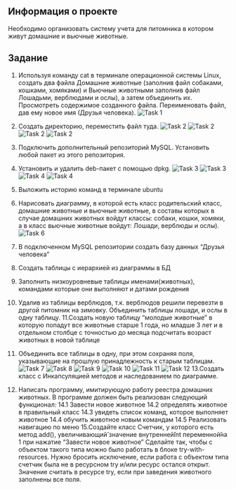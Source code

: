 ## Информация о проекте
Необходимо организовать систему учета для питомника в котором живут
домашние и вьючные животные.

## Задание
1. Используя команду cat в терминале операционной системы Linux, создать
два файла Домашние животные (заполнив файл собаками, кошками,
хомяками) и Вьючные животными заполнив файл Лошадьми, верблюдами и
ослы), а затем объединить их. Просмотреть содержимое созданного файла.
Переименовать файл, дав ему новое имя (Друзья человека).
![Task 1](11.jpg)

2. Создать директорию, переместить файл туда.
![Task 2](22.jpg)
![Task 2](33.jpg)
![Task 2](44.jpg)
![Task 2](55.jpg)
4. Подключить дополнительный репозиторий MySQL. Установить любой пакет
из этого репозитория.
8. Установить и удалить deb-пакет с помощью dpkg.
![Task 3](77.jpg)
![Task 3](88.jpg)
![Task 4](99.jpg)
![Task 4](1010.jpg)
10. Выложить историю команд в терминале ubuntu
11. Нарисовать диаграмму, в которой есть класс родительский класс, домашние
животные и вьючные животные, в составы которых в случае домашних
животных войдут классы: собаки, кошки, хомяки, а в класс вьючные животные
войдут: Лошади, верблюды и ослы).
![Task 6](1111.jpg)
13. В подключенном MySQL репозитории создать базу данных “Друзья
человека”
14. Создать таблицы с иерархией из диаграммы в БД
15. Заполнить низкоуровневые таблицы именами(животных), командами
которые они выполняют и датами рождения
16. Удалив из таблицы верблюдов, т.к. верблюдов решили перевезти в другой
питомник на зимовку. Объединить таблицы лошади, и ослы в одну таблицу.
11.Создать новую таблицу “молодые животные” в которую попадут все
животные старше 1 года, но младше 3 лет и в отдельном столбце с точностью
до месяца подсчитать возраст животных в новой таблице
17. Объединить все таблицы в одну, при этом сохраняя поля, указывающие на
прошлую принадлежность к старым таблицам.
![Task 7](1313.jpg)
![Task 8](1414.jpg)
![Task 9](1515.jpg)
![Task 10](1616.jpg)
![Task 11](1717.jpg)
![Task 12](1818.jpg)
13.Создать класс с Инкапсуляцией методов и наследованием по диаграмме.
19. Написать программу, имитирующую работу реестра домашних животных.
В программе должен быть реализован следующий функционал:
14.1 Завести новое животное
14.2 определять животное в правильный класс
14.3 увидеть список команд, которое выполняет животное
14.4 обучить животное новым командам
14.5 Реализовать навигацию по меню
15.Создайте класс Счетчик, у которого есть метод add(), увеличивающий̆
значение внутренней̆int переменной̆на 1 при нажатие “Завести новое
животное” Сделайте так, чтобы с объектом такого типа можно было работать в
блоке try-with-resources. Нужно бросить исключение, если работа с объектом
типа счетчик была не в ресурсном try и/или ресурс остался открыт. Значение
считать в ресурсе try, если при заведения животного заполнены все поля.
